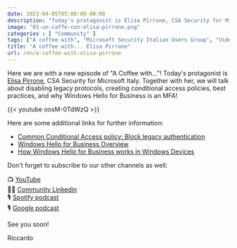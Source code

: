 ```yaml
---
date: 2023-04-05T05:00:00-00:00
description: "Today's protagonist is Elisa Pirrone, CSA Security for Microsoft Italy. Together with her, we will talk about disabling legacy protocols, creating conditional access policies, best practices, and why Windows Hello for Business is an MFA."
image: "01-un-caffe-con-elisa-pirrone.png"
categories : [ "Community" ]
tags: ["A coffee with", "Microsoft Security Italian Users Group", "Video"]
title: "A coffee with... Elisa Pirrone"
url: /en/a-coffee-with-elisa-pirrone
---
```

Here we are with a new episode of "A Coffee with..."!
Today's protagonist is [Elisa Pirrone](https://www.linkedin.com/in/elisa-pirrone-47a011197/), CSA Security for Microsoft Italy.
Together with her, we will talk about disabling legacy protocols, creating conditional access policies, best practices, and why Windows Hello for Business is an MFA!

{{< youtube oosM-0TdWzQ >}}

Here are some additional links for further information:
- [Common Conditional Access policy: Block legacy authentication](https://learn.microsoft.com/en-us/azure/active-directory/conditional-access/howto-conditional-access-policy-block-legacy)
- [Windows Hello for Business Overview](https://learn.microsoft.com/en-us/windows/security/identity-protection/hello-for-business/hello-overview)
- [How Windows Hello for Business works in Windows Devices](https://learn.microsoft.com/en-us/windows/security/identity-protection/hello-for-business/hello-how-it-works)

Don't forget to subscribe to our other channels as well:

📺 [YouTube](https://www.youtube.com/@microsoftsecurityitalianus7402)  
👦🏻 [Community Linkedin](https://www.linkedin.com/groups/9051256/)  
🎙️ [Spotify podcast](https://open.spotify.com/show/6DYut6ML56sjtLJB6YGI7i)  
🎙️ [Google podcast](https://podcasts.google.com/feed/aHR0cHM6Ly9hbmNob3IuZm0vcy83ZjFhMjQ3NC9wb2RjYXN0L3Jzcw?sa=X&ved=2ahUKEwjRsPbfnOP1AhW2yLsIHRYcDwkQ9sEGegQIARAC)

See you soon!

Riccardo